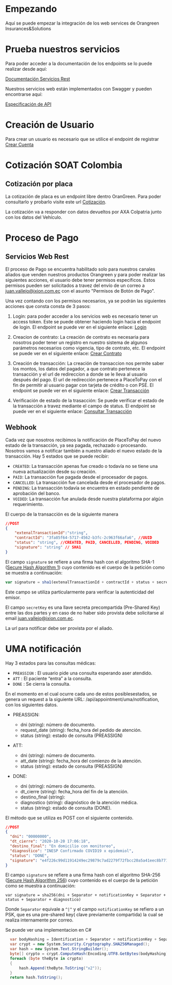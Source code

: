 # Empezando

Aquí se puede empezar la integración de los web services de Orangreen Insurances&Solutions

# Prueba nuestros servicios

Para poder acceder a la documentación de los endpoints se lo puede realizar desde aquí:

[Documentación Servicios Rest](https://develop.orangreen.com.co/swagger-ui/)

Nuestros servicios web están implementados con Swagger y pueden encontrarse aquí:

[Especificación de API](https://develop.orangreen.com.co/v2/api-docs)



# Creación de Usuario

Para crear un usuario es necesario que se utilice el endpoint de registrar
[Crear Cuenta](https://develop.orangreen.com.co/swagger-ui/#/Users/registerUsingPOST)



# Cotización SOAT Colombia
## Cotización por placa
La cotización de placa es un endpoint libre dentro OranGreen. Para poder consultarlo y probarlo visite este url [Cotización](https://develop.orangreen.com.co/swagger-ui/#/Lead/postLeadPlateDataUsingPOST).

La cotización va a responder con datos devueltos por AXA Colpatria junto con los datos del Vehículo. 



# Proceso de Pago

## Servicios Web Rest
El proceso de Pago se encuentra habilitado solo para nuestros canales aliados que venden nuestros productos Orangreen y para poder realizar las siguientes acciones, el usuario debe tener permisos específicos.
Estos permisos pueden ser solicitados a travez del envío de un correo a juan.vallejo@ixion.com.ec con el asunto "Permisos de Botón de Pago".

Una vez contando con los permisos necesarios, ya se podrán las siguientes acciones que consta consta de 3 pasos:

1. Login: para poder acceder a los servicios web es necesario tener un access token. Este se puede obtener haciendo login hacia el endpoint de login. El endpoint se puede ver en el siguiente enlace: [Login](https://develop.orangreen.com.co/swagger-ui/#/Contracts/postCreateContractUsingPOST)

2. Creacion de contrato: La creación de contrato es necesaria para nosotros poder tener un registro en nuestro sistema de algunos parámetros necesarios como vigencia, tipo de contrato, etc. El endpoint se puede ver en el siguiente enlace: [Crear Contrato](https://develop.orangreen.com.co/swagger-ui/#/Contracts/postCreateContractUsingPOST)

3. Creación de transacción: La creación de transaccion nos permite saber los montos, los datos del pagador, a que contrato pertenece la transacción y el url de redireccíon a donde se le lleva al usuario después del pago. El url de redirección pertenece a PlaceToPay con el fin de permitir al usuario pagar con tarjeta de crédito o con PSE. El endpoint se puede ver en el siguiente enlace: [Crear Transacción](https://develop.orangreen.com.co/swagger-ui/#/Transactions/requestPaymentPlaceToPayUsingPOST)

4. Verificación de estado de la trasacción: Se puede verificar el estado de la transacción a travez mediante el campo de status.  El endpoint se puede ver en el siguiente enlace: [Consultar Transacción](https://develop.orangreen.com.co/swagger-ui/#/Transactions/getTransactionInformationUsingGET)


## Webhook
Cada vez que nosotros recibimos la notificación de PlaceToPay del nuevo estado de la transacción, ya sea pagada, rechazado o procesando. Nosotros vamos a notificar también a nuestro aliado el nuevo estado de la transacción. Hay 5 estados que se puede recibir:
* `CREATED`: La transacción apenas fue creado o todavía no se tiene una nueva actualización desde su creación.
* `PAID`: La transacción fue pagada desde el procesador de pagos.
* `CANCELLED`: La transacción fue cancelada desde el procesador de pagos.
* `PENDING`: La transacción todavía se encuentra en estado pendiente de aprobación del banco.
* `VOIDED`: La transacción fue anulada desde nuestra plataforma por algún requerimiento.

El cuerpo de la transacción es de la siguiente manera 
```json
//POST
{
    "extenalTransactionId":"string",
    "contractId": "3fa85f64-5717-4562-b3fc-2c963f66afa6", //UUID
    "status": "string", //CREATED, PAID, CANCELLED, PENDING, VOIDED
    "signature": "string" // SHA1
}
```

El campo `signature` se refiere a una firma hash con el algoritmo SHA-1 ([Secure Hash Algorithm 1](https://www.w3.org/PICS/DSig/SHA1_1_0.html)) cuyo contenido es el cuerpo de la petición como se muestra a continuación:
```javascript
var signature = sha1(extenalTransactionId + contractId + status + secretKey)
```
Este campo se utiliza particularmente para verificar la autenticidad del emisor.

El campo `secretKey` es una llave secreta precompartida (Pre-Shared Key) entre las dos partes y en caso de no haber sido provista debe solicitarse al email juan.vallejo@ixion.com.ec.

La url para notificar debe ser provista por el aliado.



# UMA notificación 
Hay 3 estados para las consultas médicas:
* `PREASSIGN` : El usuario pide una consulta esperando aser atendido. 
* `ATT` : El paciente “entra” a la consulta.
* `DONE` : Se cierra la consulta.

En el momento en el cual ocurre cada uno de estos posiblesestados, se genera un request a la siguiente URL: /api/appointment/uma/notification, con los siguientes datos.

* PREASSIGN:
  * dni (string): número de documento.
  * request_date (string): fecha_hora del pedido de atención.
  * status (string): estado de consulta (PREASSIGN)

* ATT:
  * dni (string): número de documento.
  * att_date (string): fecha_hora del comienzo de la atención.
  * status (string): estado de consulta (PREASSIGN)

* DONE:
  * dni (string): número de documento.
  * dt_cierre (string): fecha_hora del fin de la atención.
  * destino_final (string): 
  * diagnostico (string): diagnóstico de la atención médica.
  * status (string): estado de consulta (DONE).

El método que se utiliza es POST con el siguiente contenido.

```json 
//POST
{    
  "dni": "00000000",    
  "dt_cierre": "2020-10-20 17:06:18",     
  "destino_final": "En domicilio con monitoreo",    
  "diagnostico": "INESP Confirmado COVID19 x epidemiol",    
  "status": "DONE",
  "signature": "e4f226c99d11914249ec29879c7ad2279f72fbcc20a5a41eec8b771878ff0b18"
}
``` 
El campo `signature` se refiere a una firma hash con el algoritmo SHA-256 ([Secure Hash Algorithm 256](http://www.iwar.org.uk/comsec/resources/cipher/sha256-384-512.pdf)) cuyo contenido es el cuerpo de la petición como se muestra a continuación:

```pseudocódigo
var signature = sha256(dni + Separator + notificationKey + Separator + status + Separator + diagnostico)
```

Donde `Separator` equivale a `^|^` y el campo `notificationKey` se refiero a un PSK, que es una pre-shared key( clave previamente compartida) la cual se realiza internamente por correo.

Se puede ver una implementacion en C#

```C#
  var bodyHashing = Identification + Separator + notificationKey + Separator + Status + Separator + Diagnostico;
  var crypt = new System.Security.Cryptography.SHA256Managed();
  var hash = new System.Text.StringBuilder();
  byte[] crypto = crypt.ComputeHash(Encoding.UTF8.GetBytes(bodyHashing));
  foreach (byte theByte in crypto)
  {
      hash.Append(theByte.ToString("x2"));
  }
  return hash.ToString();
```
